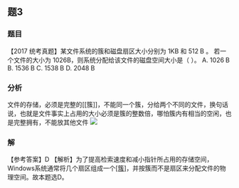 ## 题3
### 题目
【2017 统考真题】某文件系统的簇和磁盘扇区大小分别为 $1\mathrm{{KB}}$ 和 ${512}\mathrm{\;B}$ 。
若一个文件的大小为 1026B，则系统分配给该文件的磁盘空间大小是（ ）。
A. ${1026}\mathrm{\;B}$
B. ${1536}\mathrm{\;B}$ 
C. ${1538}\mathrm{\;B}$ 
D. ${2048}\mathrm{\;B}$
### 分析
文件的存储，必须是完整的[[簇]]，不能同一个簇，分给两个不同的文件，换句话说，也就是文件事实上占用的大小必须是簇的整数倍，哪怕簇内有相当的空闲，也是完整拥有，不能放其他文件
![](https://img.hwenyi.live/202411091725515.webp)
### 解
【参考答案】D
【解析】为了提高检索速度和减小指针所占用的存储空间，Windows系统通常将几个扇区组成一个[[簇]](cluster)，并按簇而不是扇区来分配文件的物理空间。故本题选D。